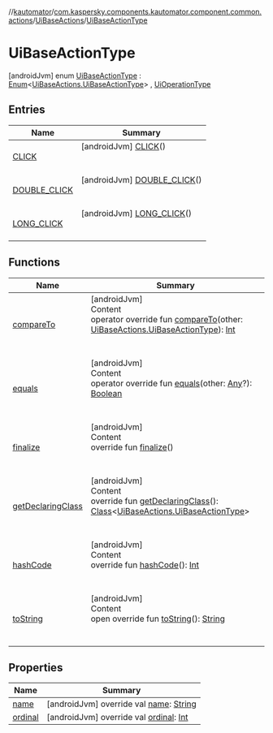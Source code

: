 //[kautomator](../../../index.md)/[com.kaspersky.components.kautomator.component.common.actions](../../index.md)/[UiBaseActions](../index.md)/[UiBaseActionType](index.md)



# UiBaseActionType  
 [androidJvm] enum [UiBaseActionType](index.md) : [Enum](https://kotlinlang.org/api/latest/jvm/stdlib/kotlin/-enum/index.html)<[UiBaseActions.UiBaseActionType](index.md)> , [UiOperationType](../../../com.kaspersky.components.kautomator.intercept.operation/-ui-operation-type/index.md)   


## Entries  
  
|  Name|  Summary| 
|---|---|
| [CLICK](-c-l-i-c-k/index.md)|  [androidJvm] [CLICK](-c-l-i-c-k/index.md)()  <br>  <br>   <br>
| [DOUBLE_CLICK](-d-o-u-b-l-e_-c-l-i-c-k/index.md)|  [androidJvm] [DOUBLE_CLICK](-d-o-u-b-l-e_-c-l-i-c-k/index.md)()  <br>  <br>   <br>
| [LONG_CLICK](-l-o-n-g_-c-l-i-c-k/index.md)|  [androidJvm] [LONG_CLICK](-l-o-n-g_-c-l-i-c-k/index.md)()  <br>  <br>   <br>


## Functions  
  
|  Name|  Summary| 
|---|---|
| [compareTo](https://kotlinlang.org/api/latest/jvm/stdlib/kotlin/-enum/compare-to.html)| [androidJvm]  <br>Content  <br>operator override fun [compareTo](https://kotlinlang.org/api/latest/jvm/stdlib/kotlin/-enum/compare-to.html)(other: [UiBaseActions.UiBaseActionType](index.md)): [Int](https://kotlinlang.org/api/latest/jvm/stdlib/kotlin/-int/index.html)  <br><br><br>
| [equals](https://kotlinlang.org/api/latest/jvm/stdlib/kotlin/-enum/equals.html)| [androidJvm]  <br>Content  <br>operator override fun [equals](https://kotlinlang.org/api/latest/jvm/stdlib/kotlin/-enum/equals.html)(other: [Any](https://kotlinlang.org/api/latest/jvm/stdlib/kotlin/-any/index.html)?): [Boolean](https://kotlinlang.org/api/latest/jvm/stdlib/kotlin/-boolean/index.html)  <br><br><br>
| [finalize](https://kotlinlang.org/api/latest/jvm/stdlib/kotlin/-enum/finalize.html)| [androidJvm]  <br>Content  <br>override fun [finalize](https://kotlinlang.org/api/latest/jvm/stdlib/kotlin/-enum/finalize.html)()  <br><br><br>
| [getDeclaringClass](https://kotlinlang.org/api/latest/jvm/stdlib/kotlin/-enum/get-declaring-class.html)| [androidJvm]  <br>Content  <br>override fun [getDeclaringClass](https://kotlinlang.org/api/latest/jvm/stdlib/kotlin/-enum/get-declaring-class.html)(): [Class](https://developer.android.com/reference/kotlin/java/lang/Class.html)<[UiBaseActions.UiBaseActionType](index.md)>  <br><br><br>
| [hashCode](https://kotlinlang.org/api/latest/jvm/stdlib/kotlin/-enum/hash-code.html)| [androidJvm]  <br>Content  <br>override fun [hashCode](https://kotlinlang.org/api/latest/jvm/stdlib/kotlin/-enum/hash-code.html)(): [Int](https://kotlinlang.org/api/latest/jvm/stdlib/kotlin/-int/index.html)  <br><br><br>
| [toString](https://kotlinlang.org/api/latest/jvm/stdlib/kotlin/-enum/to-string.html)| [androidJvm]  <br>Content  <br>open override fun [toString](https://kotlinlang.org/api/latest/jvm/stdlib/kotlin/-enum/to-string.html)(): [String](https://kotlinlang.org/api/latest/jvm/stdlib/kotlin/-string/index.html)  <br><br><br>


## Properties  
  
|  Name|  Summary| 
|---|---|
| [name](index.md#com.kaspersky.components.kautomator.component.common.actions/UiBaseActions.UiBaseActionType/name/#/PointingToDeclaration/)|  [androidJvm] override val [name](index.md#com.kaspersky.components.kautomator.component.common.actions/UiBaseActions.UiBaseActionType/name/#/PointingToDeclaration/): [String](https://kotlinlang.org/api/latest/jvm/stdlib/kotlin/-string/index.html)   <br>
| [ordinal](index.md#com.kaspersky.components.kautomator.component.common.actions/UiBaseActions.UiBaseActionType/ordinal/#/PointingToDeclaration/)|  [androidJvm] override val [ordinal](index.md#com.kaspersky.components.kautomator.component.common.actions/UiBaseActions.UiBaseActionType/ordinal/#/PointingToDeclaration/): [Int](https://kotlinlang.org/api/latest/jvm/stdlib/kotlin/-int/index.html)   <br>

